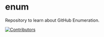 # enum
Repository to learn about GitHub Enumeration.




























































































































































































































































































[![Contributors](https://img.shields.io/badge/Contributors-3-brightgreen)](https://github.com/EurydiceCorp/enum/graphs/contributors)
